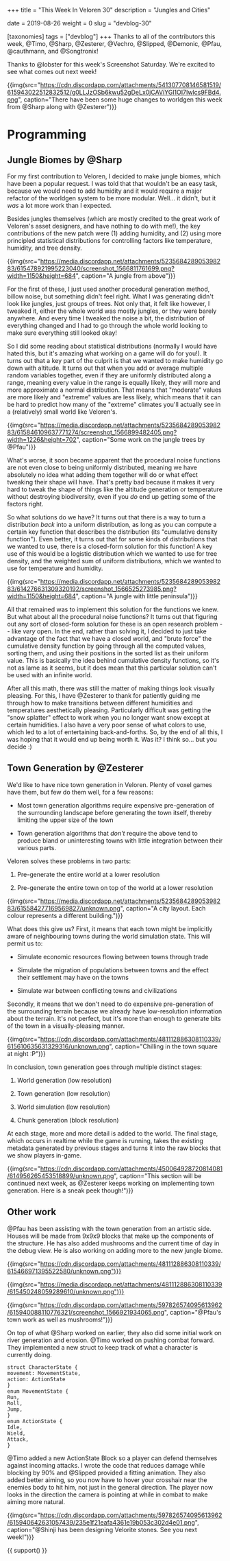 +++
title = "This Week In Veloren 30"
description = "Jungles and Cities"

date = 2019-08-26
weight = 0
slug = "devblog-30"

[taxonomies]
tags = ["devblog"]
+++
Thanks to all of the contributors this week, @Timo, @Sharp, @Zesterer, @Vechro, @Slipped, @Demonic, @Pfau, @cauthmann, and @Songtronix!

Thanks to @lobster for this week's Screenshot Saturday. We're excited to see what comes out next week!

{{img(src="https://cdn.discordapp.com/attachments/541307708146581519/615943022512832512/g0LLJzOSb6kwu52gDeLx0jCAViYGl1OI7Iwlcs9FBd4.png", caption="There have been some huge changes to worldgen this week from @Sharp along with @Zesterer")}}

# Programming

## Jungle Biomes by @Sharp

For my first contribution to Veloren, I decided to make jungle biomes, which have been a popular request. I was told that that wouldn't be an easy task, because we would need to add humidity and it would require a major refactor of the worldgen system to be more modular. Well... it didn't, but it *was* a lot more work than I expected.

Besides jungles themselves (which are mostly credited to the great work of Veloren's asset designers, and have nothing to do with me!), the key contributions of the new patch were (1) adding humidity, and (2) using more principled statistical distributions for controlling factors like temperature, humidity, and tree density.

{{img(src="https://media.discordapp.net/attachments/523568428905398283/615478921995223040/screenshot_1566811761699.png?width=1150&height=684", caption="A jungle from above")}}

For the first of these, I just used another procedural generation method, billow noise, but something didn't feel right. What I was generating didn't look like jungles, just groups of trees. Not only that, it felt like however, I tweaked it, either the whole world was mostly jungles, or they were barely anywhere. And every time I tweaked the noise a bit, the distribution of everything changed and I had to go through the whole world looking to make sure everything still looked okay!

So I did some reading about statistical distributions (normally I would have hated this, but it's amazing what working on a game will do for you!). It turns out that a key part of the culprit is that we wanted to make humidity go down with altitude. It turns out that when you add or average multiple random variables together, even if they are uniformly distributed along a range, meaning every value in the range is equally likely, they will more and more approximate a normal distribution. That means that "moderate" values are more likely and "extreme" values are less likely, which means that it can be hard to predict how many of the "extreme" climates you'll actually see in a (relatively) small world like Veloren's.

{{img(src="https://media.discordapp.net/attachments/523568428905398283/615846109637771274/screenshot_1566899482405.png?width=1226&height=702", caption="Some work on the jungle trees by @Pfau")}}

What's worse, it soon became apparent that the procedural noise functions are not even close to being uniformly distributed, meaning we have absolutely no idea what adding them together will do or what effect tweaking their shape will have. That's pretty bad because it makes it very hard to tweak the shape of things like the altitude generation or temperature without destroying biodiversity, even if you *do* end up getting some of the factors right.

So what solutions do we have? It turns out that there is a way to turn a distribution *back* into a uniform distribution, as long as you can compute a certain key function that describes the distribution (its "cumulative density function"). Even better, it turns out that for some kinds of distributions that we wanted to use, there is a closed-form solution for this function! A key use of this would be a logistic distribution which we wanted to use for tree density, and the weighted sum of uniform distributions, which we wanted to use for temperature and humidity.

{{img(src="https://media.discordapp.net/attachments/523568428905398283/614276631309320192/screenshot_1566525273985.png?width=1150&height=684", caption="A jungle with little peninsula")}}

All that remained was to implement this solution for the functions we knew. But what about all the procedural noise functions? It turns out that figuring out any sort of closed-form solution for these is an open research problem -- like *very* open. In the end, rather than solving it, I decided to just take advantage of the fact that we have a closed world, and "brute force" the cumulative density function by going through all the computed values, sorting them, and using their positions in the sorted list as their uniform value. This is basically the idea behind cumulative density functions, so it's not as lame as it seems, but it does mean that this particular solution can't be used with an infinite world.

After all this math, there was still the matter of making things look visually pleasing. For this, I have @Zesterer to thank for patiently guiding me through how to make transitions between different humidities and temperatures aesthetically pleasing. Particularly difficult was getting the "snow splatter" effect to work when you no longer want snow except at certain humidities. I also have a very poor sense of what colors to use, which led to a lot of entertaining back-and-forths. So, by the end of all this, I was hoping that it would end up being worth it. Was it? I think so... but you decide :)

## Town Generation by @Zesterer

We'd like to have nice town generation in Veloren. Plenty of voxel games have them, but few do them well, for a few reasons:

- Most town generation algorithms require expensive pre-generation of the surrounding landscape before generating the town itself, thereby limiting the upper size of the town

- Town generation algorithms that *don't* require the above tend to produce bland or uninteresting towns with little integration between their various parts.

Veloren solves these problems in two parts:

1) Pre-generate the entire world at a lower resolution

2) Pre-generate the entire town on top of the world at a lower resolution

{{img(src="https://media.discordapp.net/attachments/523568428905398283/615584277169569827/unknown.png", caption="A city layout. Each colour represents a different building.")}}

What does this give us? First, it means that each town might be implicitly aware of neighbouring towns during the world simulation state. This will permit us to:

- Simulate economic resources flowing between towns through trade

- Simulate the migration of populations between towns and the effect their settlement may have on the towns

- Simulate war between conflicting towns and civilizations

Secondly, it means that we don't need to do expensive pre-generation of the surrounding terrain because we already have low-resolution information about the terrain. It's not perfect, but it's more than enough to generate bits of the town in a visually-pleasing manner.

{{img(src="https://cdn.discordapp.com/attachments/481112886308110339/615610635631329316/unknown.png", caption="Chilling in the town square at night :P")}}

In conclusion, town generation goes through multiple distinct stages:

1) World generation (low resolution)

2) Town generation (low resolution)

3) World simulation (low resolution)

4) Chunk generation (block resolution)

At each stage, more and more detail is added to the world. The final stage, which occurs in realtime while the game is running, takes the existing metadata generated by previous stages and turns it into the raw blocks that we show players in-game.

{{img(src="https://cdn.discordapp.com/attachments/450064928720814081/614956265453518899/unknown.png", caption="This section will be continued next week, as @Zesterer keeps working on implementing town generation. Here is a sneak peek though!")}}

## Other work

@Pfau has been assisting with the town generation from an artistic side. Houses will be made from 9x9x9 blocks that make up the components of the structure. He has also added mushrooms and the current time of day in the debug view. He is also working on adding more to the new jungle biome.

{{img(src="https://cdn.discordapp.com/attachments/481112886308110339/615466971395522580/unknown.png")}}

{{img(src="https://media.discordapp.net/attachments/481112886308110339/615450248059289610/unknown.png")}}

{{img(src="https://cdn.discordapp.com/attachments/597826574095613962/615940088110776321/screenshot_1566921934065.png", caption="@Pfau's town work as well as mushrooms!")}}

On top of what @Sharp worked on earlier, they also did some initial work on river generation and erosion. @Timo worked on pushing combat forward. They implemented a new struct to keep track of what a character is currently doing.

```
struct CharacterState {
movement: MovementState,
action: ActionState
}
enum MovementState {
Run,
Roll,
Jump,
}
enum ActionState {
Idle,
Wield,
Attack,
}
```

@Timo added a new ActionState Block so a player can defend themselves against incoming attacks. I wrote the code that reduces damage while blocking by 90% and @Slipped provided a fitting animation. They also added better aiming, so you now have to hover your crosshair near the enemies body to hit him, not just in the general direction. The player now looks in the direction the camera is pointing at while in combat to make aiming more natural.

{{img(src="https://cdn.discordapp.com/attachments/597826574095613962/615940642631057439/235e1f21eafa4361e19b053c302d4e01.png", caption="@Shinji has been designing Velorite stones. See you next week!")}}

{{ support() }}
